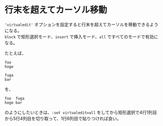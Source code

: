 # 行末を超えてカーソル移動

`'virtualedit'` オプションを設定すると行末を超えてカーソルを移動できるようになる。  
`block` で矩形選択モード、`insert` で挿入モード、`all` ですべてのモードで有効になる。

たとえば、

```
foo
hoge

fuga
bar
```

を、

```
foo  fuga
hoge bar 
```

のようにしたいときは、`:set virtualedit=all` をしてから矩形選択で4行1列目から5行4列目を切り取って、1行6列目で貼りつければ良い。
